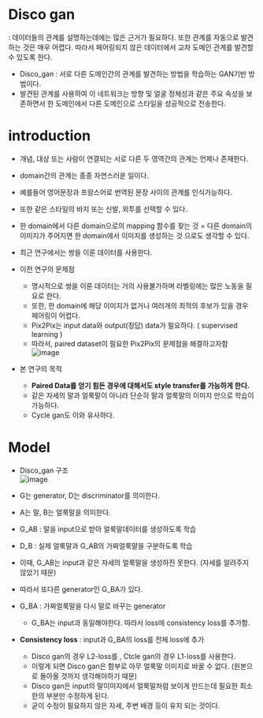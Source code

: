 # Disco gan
: 데이터들의 관계를 설명하는데에는 많은 근거가 필요하다. 또한 관계를 자동으로 발견하는 것은 매우 어렵다. 따라서 페어링되지 않은 데이터에서 교차 도메인 관계를 발견할 수 있도록 한다.

- Disco_gan : 서로 다른 도메인간의 관계를 발견하는 방법을 학습하는 GAN기반 방법이다.
- 발견된 관계를 사용하여 이 네트워크는 방향 및 얼굴 정체성과 같은 주요 속성을 보존하면서 한 도메인에서 다른 도메인으로 스타일을 성공적으로 전송한다.

# introduction
- 개념, 대상 또는 사람이 연결되는 서로 다른 두 영역간의 관계는 언제나 존재한다.
- domain간의 관계는 종종 자연스러운 일이다.
- 예를들어 영어문장과 프랑스어로 번역된 문장 사이의 관계를 인식가능하다.
- 또한 같은 스타일의 바지 또는 신발, 외투를 선택할 수 있다.
- 한 domain에서 다른 domain으로의 mapping 함수를 찾는 것 = 다른 domain의 이미지가 주어지면 한 domain에서 이미지를 생성하는 것 으로도 생각할 수 있다.
- 최근 연구에서는 쌍을 이룬 데이터를 사용한다. 

- 이전 연구의 문제점
  - 명시적으로 쌍을 이룬 데이터는 거의 사용불가하며 라벨링에는 많은 노동을 필요로 한다.
  - 또한, 한 domain에 해당 이미지가 없거나 여러개의 최적의 후보가 있을 경우 페어링이 어렵다.
  - Pix2Pix는 input data와 output(정답) data가 필요하다. ( supervised learning )
  - 따라서, paired dataset이 필요한 Pix2Pix의 문제점을 해결하고자함\
  ![image](https://user-images.githubusercontent.com/70633080/110598197-d316ec00-81c4-11eb-9c39-f0e7860f0e2a.png)

 - 본 연구의 목적
    - **Paired Data를 얻기 힘든 경우에 대해서도 style transfer를 가능하게 한다.**
    - 같은 자세의 말과 얼룩말이 아니라 단순히 말과 얼룩말의 이미지 만으로 학습이 가능하다.
    - Cycle gan도 이와 유사하다.

# Model
- Disco_gan 구조\
![image](https://user-images.githubusercontent.com/70633080/110601565-6f8ebd80-81c8-11eb-91e9-fd33070e562d.png)

- G는 generator, D는 discriminator를 의미한다.
- A는 말, B는 얼룩말을 의미한다.
- G_AB : 말을 input으로 받아 얼룩말데이터를 생성하도록 학습
- D_B : 실제 얼룩말과 G_AB의 가짜얼룩말을 구분하도록 학습
- 이때, G_AB는 input과 같은 자세의 얼룩말을 생성하진 못한다. (자세를 알려주지 않았기 때문)
- 따라서 또다른 generator인 G_BA가 있다.
- G_BA : 가짜얼룩말을 다시 말로 바꾸는 generator 
  - G_BA는 input과 동일해야한다. 따라서 loss에 consistency loss를 추가함.
  
- **Consistency loss** : input과 G_BA의 loss를 전체 loss에 추가
  - Disco gan의 경우 L2-loss를 , Ctcle gan의 경우 L1-loss를 사용한다.
  - 이렇게 되면 Disco gan은 함부로 아무 얼룩말 이미지로 바꿀 수 없다. (원본으로 돌아올 것까지 생각해야하기 때문)
  - Disco gan은 input의 말이미지에서 얼룩말처럼 보이게 만드는데 필요한 최소한의 부분만 수정하게 된다.
  - 굳이 수정이 필요하지 않은 자세, 주변 배경 등이 유지 되는 것이다.
  
